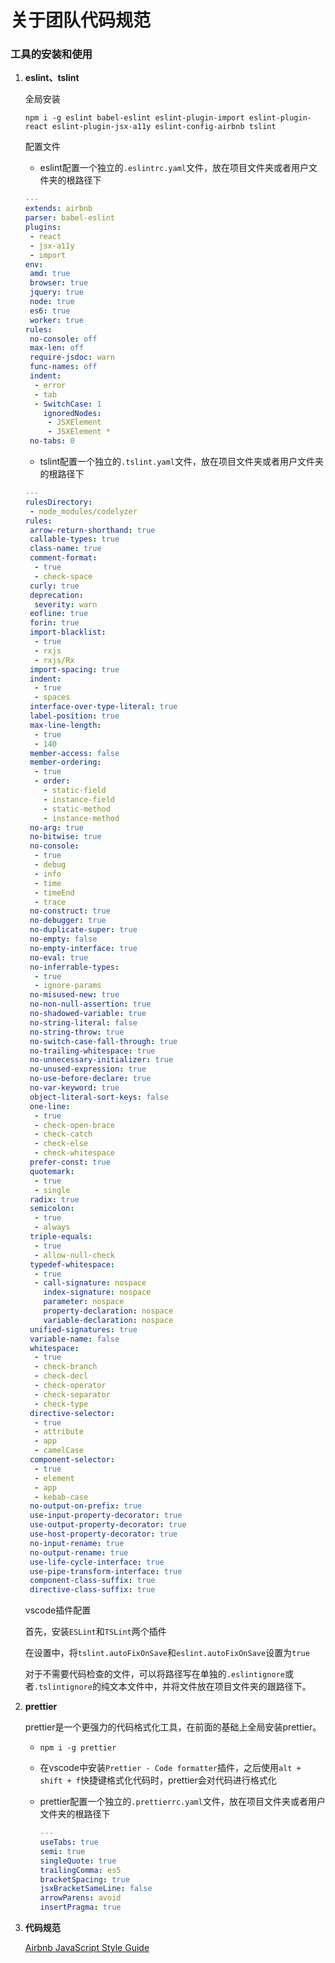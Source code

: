 # 关于团队代码规范

### 工具的安装和使用

1. **eslint、tslint**

   全局安装

   `npm i -g eslint babel-eslint eslint-plugin-import eslint-plugin-react eslint-plugin-jsx-a11y eslint-config-airbnb tslint`

   配置文件
   - eslint配置一个独立的`.eslintrc.yaml`文件，放在项目文件夹或者用户文件夹的根路径下

   ```yaml
   ---
   extends: airbnb
   parser: babel-eslint
   plugins:
    - react
    - jsx-a11y
    - import
   env:
    amd: true
    browser: true
    jquery: true
    node: true
    es6: true
    worker: true
   rules:
    no-console: off
    max-len: off
    require-jsdoc: warn
    func-names: off
    indent:
     - error
     - tab
     - SwitchCase: 1
       ignoredNodes:
        - JSXElement
        - JSXElement *
    no-tabs: 0
   ```

   - tslint配置一个独立的`.tslint.yaml`文件，放在项目文件夹或者用户文件夹的根路径下

   ```yaml
   ---
   rulesDirectory:
    - node_modules/codelyzer
   rules:
    arrow-return-shorthand: true
    callable-types: true
    class-name: true
    comment-format:
     - true
     - check-space
    curly: true
    deprecation:
     severity: warn
    eofline: true
    forin: true
    import-blacklist:
     - true
     - rxjs
     - rxjs/Rx
    import-spacing: true
    indent:
     - true
     - spaces
    interface-over-type-literal: true
    label-position: true
    max-line-length:
     - true
     - 140
    member-access: false
    member-ordering:
     - true
     - order:
       - static-field
       - instance-field
       - static-method
       - instance-method
    no-arg: true
    no-bitwise: true
    no-console:
     - true
     - debug
     - info
     - time
     - timeEnd
     - trace
    no-construct: true
    no-debugger: true
    no-duplicate-super: true
    no-empty: false
    no-empty-interface: true
    no-eval: true
    no-inferrable-types:
     - true
     - ignore-params
    no-misused-new: true
    no-non-null-assertion: true
    no-shadowed-variable: true
    no-string-literal: false
    no-string-throw: true
    no-switch-case-fall-through: true
    no-trailing-whitespace: true
    no-unnecessary-initializer: true
    no-unused-expression: true
    no-use-before-declare: true
    no-var-keyword: true
    object-literal-sort-keys: false
    one-line:
     - true
     - check-open-brace
     - check-catch
     - check-else
     - check-whitespace
    prefer-const: true
    quotemark:
     - true
     - single
    radix: true
    semicolon:
     - true
     - always
    triple-equals:
     - true
     - allow-null-check
    typedef-whitespace:
     - true
     - call-signature: nospace
       index-signature: nospace
       parameter: nospace
       property-declaration: nospace
       variable-declaration: nospace
    unified-signatures: true
    variable-name: false
    whitespace:
     - true
     - check-branch
     - check-decl
     - check-operator
     - check-separator
     - check-type
    directive-selector:
     - true
     - attribute
     - app
     - camelCase
    component-selector:
     - true
     - element
     - app
     - kebab-case
    no-output-on-prefix: true
    use-input-property-decorator: true
    use-output-property-decorator: true
    use-host-property-decorator: true
    no-input-rename: true
    no-output-rename: true
    use-life-cycle-interface: true
    use-pipe-transform-interface: true
    component-class-suffix: true
    directive-class-suffix: true
   ```

   vscode插件配置

   首先，安装`ESLint`和`TSLint`两个插件

   在设置中，将`tslint.autoFixOnSave`和`eslint.autoFixOnSave`设置为`true`

   对于不需要代码检查的文件，可以将路径写在单独的`.eslintignore`或者`.tslintignore`的纯文本文件中，并将文件放在项目文件夹的跟路径下。

2. **prettier**

      prettier是一个更强力的代码格式化工具，在前面的基础上全局安装prettier。

      - `npm i -g prettier`

      - 在vscode中安装`Prettier - Code formatter`插件，之后使用`alt + shift + f`快捷键格式化代码时，prettier会对代码进行格式化

      - prettier配置一个独立的`.prettierrc.yaml`文件，放在项目文件夹或者用户文件夹的根路径下

        ```yaml
        ---
        useTabs: true
        semi: true
        singleQuote: true
        trailingComma: es5
        bracketSpacing: true
        jsxBracketSameLine: false
        arrowParens: avoid
        insertPragma: true
        ```

3. **代码规范**

      [Airbnb JavaScript Style Guide](https://github.com/yuche/javascript)

